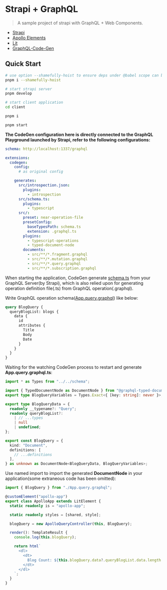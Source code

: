 # Strapi + GraphQL

> A sample project of strapi with GraphQL + Web Components.

- [Strapi](https://github.com/strapi/strapi)
- [Apollo Elements](https://apolloelements.dev/)
- [Lit](https://lit.dev/)
- [GraphQL-Code-Gen](https://www.graphql-code-generator.com/)

## Quick Start

```bash
# use option --shamefully-hoist to ensure deps under @babel scope can be found
pnpm i --shamefully-hoist

# start strapi server
pnpm develop

# start client application
cd client

pnpm i

pnpm start
```

**The CodeGen configuration here is directly connected to the GraphQL Playground launched by Strapi, refer to the following configurations:**

```yml
schema: http://localhost:1337/graphql

extensions:
  codegen:
    config:
      # as original config

    generates:
      src/introspection.json:
        plugins:
          - introspection
      src/schema.ts:
        plugins:
          - typescript
      src/:
        preset: near-operation-file
        presetConfig:
          baseTypesPath: schema.ts
          extension: .graphql.ts
        plugins:
          - typescript-operations
          - typed-document-node
        documents:
          - src/**/*.fragment.graphql
          - src/**/*.mutation.graphql
          - src/**/*.query.graphql
          - src/**/*.subscription.graphql
```

When starting the application, CodeGen generate [schema.ts](client/src/schema.ts) from your GraphQL Server(by Strapi), which is also relied upon for generating operation definition file(.ts) from GraphQL operation(.graphql).

Write GraphQL operation schema([App.query.graphql](client/src/components/app/App.query.graphql)) like below:

```graphql
query BlogQuery {
  queryBlogList: blogs {
    data {
      id
      attributes {
        Title
        Body
        Date
      }
    }
  }
}
```

Waiting for the watching CodeGen process to restart and generate **App.query.graphql.ts**:

```typescript
import * as Types from "../../schema";

import { TypedDocumentNode as DocumentNode } from "@graphql-typed-document-node/core";
export type BlogQueryVariables = Types.Exact<{ [key: string]: never }>;

export type BlogQueryData = {
  readonly __typename?: "Query";
  readonly queryBlogList?:
    | // ...types
    | null
    | undefined;
};

export const BlogQuery = {
  kind: "Document",
  definitions: [
    // ...definitions
  ],
} as unknown as DocumentNode<BlogQueryData, BlogQueryVariables>;
```

Use named import to import the generated **DocumentNode** in your application(some extraneous code has been omitted):

```typescript
import { BlogQuery } from "./App.query.graphql";

@customElement("apollo-app")
export class ApolloApp extends LitElement {
  static readonly is = "apollo-app";

  static readonly styles = [shared, style];

  blogQuery = new ApolloQueryController(this, BlogQuery);

  render(): TemplateResult {
    console.log(this.blogQuery);

    return html`
      <dl>
        <dt>
          Blog Count: ${this.blogQuery.data?.queryBlogList.data.length ?? 0}
        </dt>
      </dl>
    `;
  }
}
```
